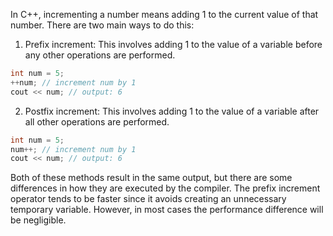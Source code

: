 In C++, incrementing a number means adding 1 to the current value of that number. There are two main ways to do this:

1. Prefix increment: This involves adding 1 to the value of a variable before any other operations are performed.

```cpp
int num = 5;
++num; // increment num by 1
cout << num; // output: 6
```

2. Postfix increment: This involves adding 1 to the value of a variable after all other operations are performed.

```cpp
int num = 5;
num++; // increment num by 1
cout << num; // output: 6
```

Both of these methods result in the same output, but there are some differences in how they are executed by the compiler. The prefix increment operator tends to be faster since it avoids creating an unnecessary temporary variable. However, in most cases the performance difference will be negligible.